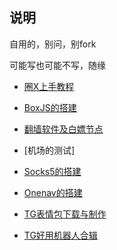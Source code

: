 ## 说明


自用的，别问，别fork

可能写也可能不写，随缘


* [圈X上手教程](https://github.com/Yiov/notes/tree/main/quantumultX)

* [BoxJS的搭建](https://github.com/Yiov/notes/tree/main/boxjs)

* [翻墙软件及白嫖节点](https://github.com/Yiov/notes/tree/main/Proxy)

* [机场的测试]

* [Socks5的搭建](https://github.com/Yiov/notes/tree/main/socks5)

* [Onenav的搭建](https://github.com/Yiov/notes/tree/main/onenav)

* [TG表情包下载与制作](https://github.com/Yiov/notes/tree/main/sticker)

* [TG好用机器人合辑](https://github.com/Yiov/notes/tree/main/TGBot)
